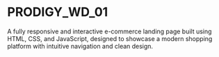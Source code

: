 # PRODIGY_WD_01
A fully responsive and interactive e-commerce landing page built using HTML, CSS, and JavaScript, designed to showcase a modern shopping platform with intuitive navigation and clean design.
